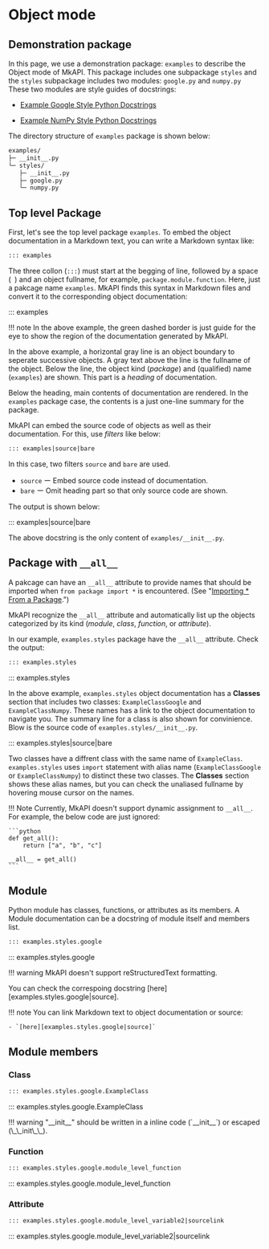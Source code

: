 # Object mode

## Demonstration package

In this page, we use a demonstration package: `examples`
to describe the Object mode of MkAPI.
This package includes one subpackage `styles`
and the `styles` subpackage includes two modules:
`google.py` and `numpy.py`
These two modules are style guides of docstrings:

- [Example Google Style Python Docstrings](https://sphinxcontrib-napoleon.readthedocs.io/en/latest/example_google.html#example-google)

- [Example NumPy Style Python Docstrings](https://sphinxcontrib-napoleon.readthedocs.io/en/latest/example_numpy.html#example-numpy)

The directory structure of `examples` package is shown below:

``` sh
examples/
├─ __init__.py
└─ styles/
   ├─ __init__.py
   ├─ google.py
   └─ numpy.py
```

<style type="text/css">
.mkapi-container {
  border: dashed #22772288;
}
</style>

## Top level Package

First, let's see the top level package `examples`.
To embed the object documentation in a Markdown text,
you can write a Markdown syntax like:

```markdown
::: examples
```

The three collon (`:::`) must start at the begging of line,
followed by a space (` `) and an object fullname,
for example, `package.module.function`.
Here, just a pakcage name `examples`.
MkAPI finds this syntax in Markdown files and convert it
to the corresponding object documentation:

::: examples

!!! note
    In the above example, the green dashed border
    is just guide for the eye to show the region of
    the documentation generated by MkAPI.

In the above example, a horizontal gray line is an object
boundary to seperate successive objects.
A gray text above the line is the fullname
of the object.
Below the line, the object kind (*package*) and
(qualified) name (`examples`) are shown.
This part is a *heading* of documentation.

Below the heading, main contents of documentation
are rendered.
In the `examples` package case, the contents is a just
one-line summary for the package.

MkAPI can embed the source code of objects as well as their
documentation. For this, use *filters* like below:

```markdown
::: examples|source|bare
```

In this case, two filters `source` and `bare` are used.

- `source` ー Embed source code instead of documentation.
- `bare` ー Omit heading part so that only source code are shown.

The output is shown below:

::: examples|source|bare

The above docstring is the only content of `examples/__init__.py`.

## Package with `__all__`

A pakcage can have an `__all__` attribute to provide names
that should be imported when `from package import *` is encountered.
(See "[Importing * From a Package][1].")

[1]:
https://docs.python.org/3/tutorial/modules.html#importing-from-a-package>

MkAPI recognize the `__all__` attribute and automatically
list up the objects categorized by its kind
(*module*, *class*, *function*, or *attribute*).

In our example, `examples.styles` package have the `__all__` attribute.
Check the output:

```markdown
::: examples.styles
```

::: examples.styles

In the above example, `examples.styles` object documentation has
a **Classes** section that includes two classes:
`ExampleClassGoogle` and `ExampleClassNumpy`.
These names has a link to the object documentation to navigate you.
The summary line for a class is also shown for convinience.
Blow is the source code of `examples.styles/__init__.py`.

::: examples.styles|source|bare

Two classes have a diffrent class with the same name of `ExampleClass`.
`examples.styles` uses `import` statement with alias name
(`ExampleClassGoogle` or `ExampleClassNumpy`) to distinct these
two classes.
The **Classes** section shows these alias names, but you can check
the unaliased fullname by hovering mouse cursor on the names.

!!! Note
    Currently, MkAPI doesn't support dynamic assignment to `__all__`.
    For example, the below code are just ignored:

    ```python
    def get_all():
        return ["a", "b", "c"]

    __all__ = get_all()
    ```

## Module

Python module has classes, functions, or attributes as its members.
A Module documentation can be a docstring of module itself and members list.

```markdown
::: examples.styles.google
```

::: examples.styles.google

!!! warning
    MkAPI doesn't support reStructuredText formatting.

You can check the correspoing docstring
[here][examples.styles.google|source].

!!! note
    You can link Markdown text to object documentation or source:

    - `[here][examples.styles.google|source]`

## Module members

### Class

```markdown
::: examples.styles.google.ExampleClass
```

::: examples.styles.google.ExampleClass

!!! warning
    "\_\_init\_\_" should be written in a inline code (\`\_\_init\_\_\`)
    or escaped (\\\_\\\_init\\\_\\\_).

### Function

```markdown
::: examples.styles.google.module_level_function
```

::: examples.styles.google.module_level_function

### Attribute

```markdown
::: examples.styles.google.module_level_variable2|sourcelink
```

::: examples.styles.google.module_level_variable2|sourcelink
